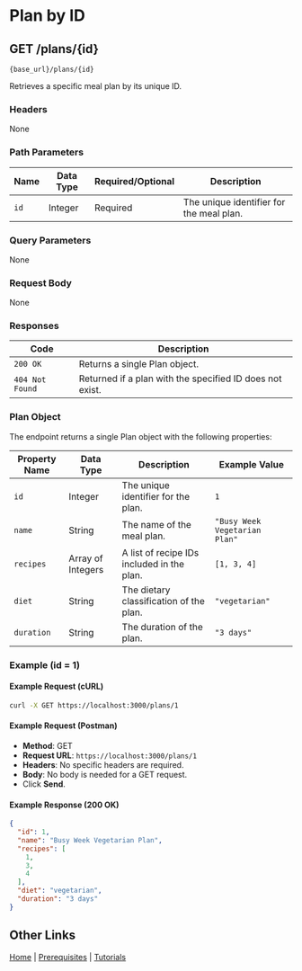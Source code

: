 # Plan by ID

## GET /plans/{id}

`{base_url}/plans/{id}`

Retrieves a specific meal plan by its unique ID.

### Headers

None

### Path Parameters

| Name | Data Type | Required/Optional | Description |
| --- | --- | --- | --- |
| `id` | Integer | Required | The unique identifier for the meal plan. |

### Query Parameters

None

### Request Body

None

### Responses

| Code | Description |
| --- | --- |
| `200 OK` | Returns a single Plan object. |
| `404 Not Found` | Returned if a plan with the specified ID does not exist. |

### Plan Object

The endpoint returns a single Plan object with the following properties:

| Property Name | Data Type | Description | Example Value |
| --- | --- | --- | --- |
| `id` | Integer | The unique identifier for the plan. | `1` |
| `name` | String | The name of the meal plan. | `"Busy Week Vegetarian Plan"` |
| `recipes`| Array of Integers | A list of recipe IDs included in the plan. | `[1, 3, 4]` |
| `diet` | String | The dietary classification of the plan. | `"vegetarian"` |
| `duration`| String | The duration of the plan. | `"3 days"` |

### Example (id = 1)

#### Example Request (cURL)

```sh
curl -X GET https://localhost:3000/plans/1
```

#### Example Request (Postman)

* **Method**: GET
* **Request URL**: `https://localhost:3000/plans/1`
* **Headers**: No specific headers are required.
* **Body**: No body is needed for a GET request.
* Click **Send**.

#### Example Response (200 OK)

```json
{
  "id": 1,
  "name": "Busy Week Vegetarian Plan",
  "recipes": [
    1,
    3,
    4
  ],
  "diet": "vegetarian",
  "duration": "3 days"
}
```

## Other Links

[Home](../index.md) | [Prerequisites](../mmprefland.md) | [Tutorials](../mmtutorial.md)
